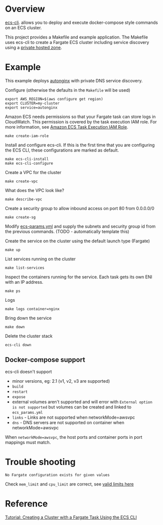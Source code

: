 # Overview

[ecs-cli](https://github.com/aws/amazon-ecs-cli). allows you to deploy and execute docker-compose style commands on an ECS cluster.

This project provides a Makefile and example application. The Makefile uses ecs-cli to create a Fargate ECS cluster including service discovery using a [private hosted zone](https://docs.aws.amazon.com/vpc/latest/userguide/vpc-dns.html?#vpc-private-hosted-zones). 

# Example

This example deploys [autonginx](https://github.com/tekumara/autopilotpattern-nginx) with private DNS service discovery. 

Configure (otherwise the defaults in the `Makefile` will be used)
```
export AWS_REGION=$(aws configure get region)
export CLUSTER=my-cluster
export service=autonginx
```

Amazon ECS needs permissions so that your Fargate task can store logs in CloudWatch. This permission is covered by the task execution IAM role. For more information, see [Amazon ECS Task Execution IAM Role](https://docs.aws.amazon.com/AmazonECS/latest/developerguide/task_execution_IAM_role.html).
```
make create-iam-role
```

Install and configure ecs-cli. If this is the first time that you are configuring the ECS CLI, these configurations are marked as default.
```
make ecs-cli-install
make ecs-cli-configure
```

Create a VPC for the cluster
```
make create-vpc
```

What does the VPC look like?

```
make describe-vpc
```

Create a security group to allow inbound access on port 80 from 0.0.0.0/0
```
make create-sg
```

Modify [ecs-params.yml](autonginx/ecs-params.yml) and supply the subnets and security group id from the previous commands. (TODO - automatically template this)

Create the service on the cluster using the default launch type (Fargate)
```
make up
```

List services running on the cluster
```
make list-services
```

Inspect the containers running for the service. Each task gets its own ENI with an IP address.
```
make ps                                                      
```

Logs 
```
make logs container=nginx
```

Bring down the service
```
make down
```

Delete the cluster stack
```
ecs-cli down
```

## Docker-compose support

ecs-cli doesn't support
* minor versions, eg: 2.1 (v1, v2, v3 are supported)
* `build`
* `restart`
* `expose` 
* external volumes aren't supported and will error with `External option is not supported` but volumes can be created and linked to `ecs_params.yml`
* `links` - Links are not supported when networkMode=awsvpc
* `dns` - DNS servers are not supported on container when networkMode=awsvpc

When `networkMode=awsvpc`, the host ports and container ports in port mappings must match.

# Trouble shooting

`No Fargate configuration exists for given values`

Check `mem_limit` and `cpu_limit` are correct, see [valid limits here](https://docs.aws.amazon.com/AmazonECS/latest/developerguide/task-cpu-memory-error.html)

# Reference

[Tutorial: Creating a Cluster with a Fargate Task Using the ECS CLI](https://docs.aws.amazon.com/AmazonECS/latest/developerguide/ECS_CLI_tutorial_fargate.html)
